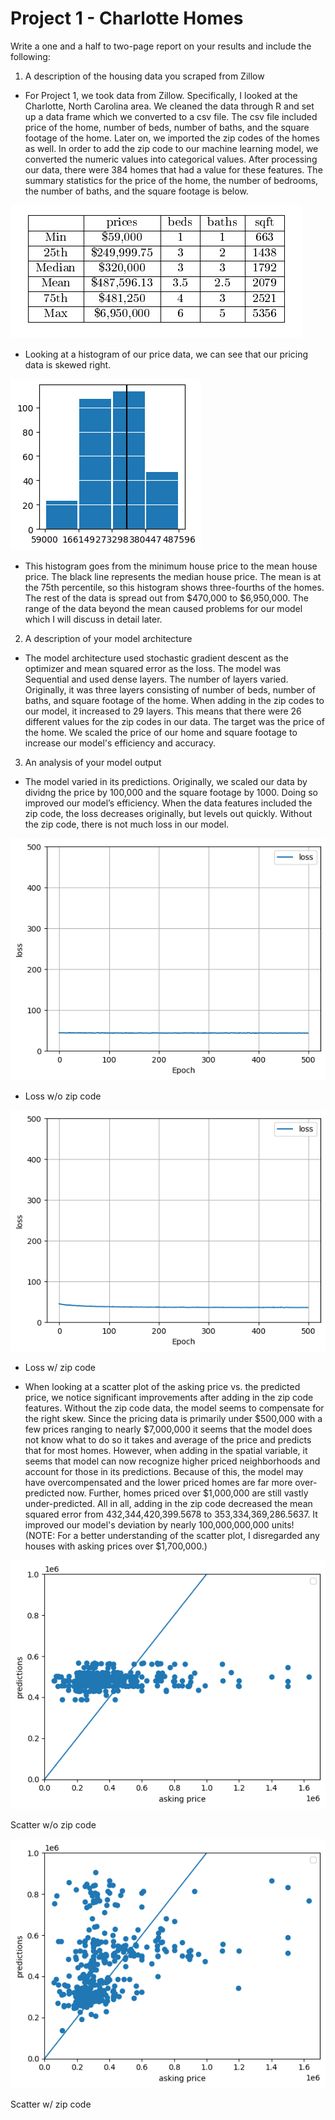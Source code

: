 # Project 1 - Charlotte Homes
Write a one and a half to two-page report on your results and include the following:
1. A description of the housing data you scraped from Zillow
- For Project 1, we took data from Zillow. Specifically, I looked at the Charlotte, North Carolina area. We cleaned the data through R and set up a data frame which we converted to a csv file.  The csv file included price of the home, number of beds, number of baths, and the square footage of the home. Later on, we imported the zip codes of the homes as well. In order to add the zip code to our machine learning model, we converted the numeric values into categorical values. After processing our data, there were 384 homes that had a value for these features. The summary statistics for the price of the home, the number of bedrooms, the number of baths, and the square footage is below. 

![](summary_table.PNG)

- Looking at a histogram of our price data, we can see that our pricing data is skewed right.

![](homes_prices_hist.png)

- This histogram goes from the minimum house price to the mean house price. The black line represents the median house price. The mean is at the 75th percentile, so this histogram shows three-fourths of the homes. The rest of the data is spread out from $470,000 to $6,950,000. The range of the data beyond the mean caused problems for our model which I will discuss in detail later.

2. A description of your model architecture
- The model architecture used stochastic gradient descent as the optimizer and mean squared error as the loss. The model was Sequential and used dense layers. The number of layers varied. Originally, it was three layers consisting of number of beds, number of baths, and square footage of the home. When adding in the zip codes to our model, it increased to 29 layers. This means that there were 26 different values for the zip codes in our data. The target was the price of the home. We scaled the price of our home and square footage to increase our model's efficiency and accuracy. 

3. An analysis of your model output
- The model varied in its predictions. Originally, we scaled our data by dividng the price by 100,000 and the square footage by 1000. Doing so improved our model’s efficiency. When the data features included the zip code, the loss decreases originally, but levels out quickly. Without the zip code, there is not much loss in our model. 

![Loss w/o Zip](loss_orig.png) 

- Loss w/o zip code

![Loss w/ Zip](loss_zip.png)

- Loss w/ zip code

- When looking at a scatter plot of the asking price vs. the predicted price, we notice significant improvements after adding in the zip code features. Without the zip code data, the model seems to compensate for the right skew. Since the pricing data is primarily under $500,000 with a few prices ranging to nearly $7,000,000 it seems that the model does not know what to do so it takes and average of the price and predicts that for most homes. However, when adding in the spatial variable, it seems that model can now recognize higher priced neighborhoods and account for those in its predictions. Because of this, the model may have overcompensated and the lower priced homes are far more over-predicted now. Further, homes priced over $1,000,000 are still vastly under-predicted. All in all, adding in the zip code decreased the mean squared error from  432,344,420,399.5678 to 353,334,369,286.5637. It improved our model's deviation by nearly 100,000,000,000 units! (NOTE: For a better understanding of the scatter plot, I disregarded any houses with asking prices over $1,700,000.)

![Scatter w/o zip](scatter_orig.png)

Scatter w/o zip code

![Scatter w/ zip](scatter_zip.png)

Scatter w/ zip code

